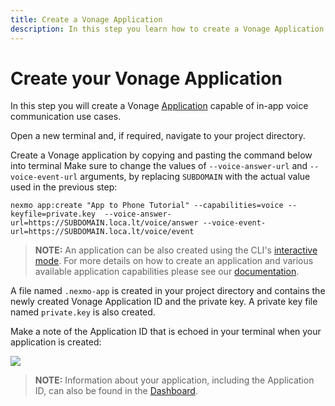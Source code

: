 ```yaml
---
title: Create a Vonage Application
description: In this step you learn how to create a Vonage Application.
---
```


# Create your Vonage Application

In this step you will create a Vonage [Application](/conversation/concepts/application) capable of in-app voice communication use cases.

Open a new terminal and, if required, navigate to your project directory.

Create a Vonage application by copying and pasting the command below into terminal Make sure to change the values of `--voice-answer-url` and `--voice-event-url` arguments, by replacing `SUBDOMAIN` with the actual value used in the previous step:

``` shell
nexmo app:create "App to Phone Tutorial" --capabilities=voice --keyfile=private.key  --voice-answer-url=https://SUBDOMAIN.loca.lt/voice/answer --voice-event-url=https://SUBDOMAIN.loca.lt/voice/event 
```

> **NOTE:** An application can be also created using the CLI's [interactive mode](/application/nexmo-cli#interactive-mode). For more details on how to create an application and various available application capabilities please see our [documentation](/application/overview).

A file named `.nexmo-app` is created in your project directory and contains the newly created Vonage Application ID and the private key. A private key file named `private.key` is also created.

Make a note of the Application ID that is echoed in your terminal when your application is created:

![](/screenshots/tutorials/client-sdk/nexmo-application-created.png)


> **NOTE:** Information about your application, including the Application ID, can also be found in the [Dashboard](https://dashboard.nexmo.com/voice/your-applications).
